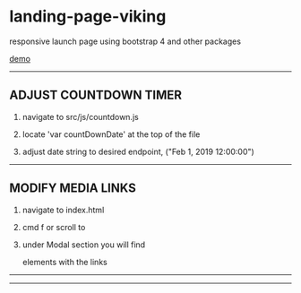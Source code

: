 # landing-page-viking
responsive launch page using bootstrap 4 and other packages

[demo](https://ztbochanski.github.io/landing-page-viking/)

********************************************************************************
## ADJUST COUNTDOWN TIMER

  1. navigate to src/js/countdown.js

  2. locate 'var countDownDate' at the top of the file

  3. adjust date string to desired endpoint, ("Feb 1, 2019 12:00:00")


********************************************************************************
## MODIFY MEDIA LINKS

  1. navigate to index.html

  2. cmd f or scroll to <!-- Modal -->

  3. under Modal section you will find <div> elements with the links

********************************************************************************
********************************************************************************
